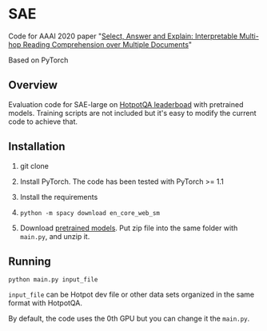 # SAE
Code for AAAI 2020 paper "[Select, Answer and Explain: Interpretable Multi-hop Reading Comprehension over Multiple Documents](https://arxiv.org/abs/1911.00484)"

Based on PyTorch

## Overview
Evaluation code for SAE-large on [HotpotQA leaderboad](https://hotpotqa.github.io/) with pretrained models. Training scripts are not included but it's easy to modify the current code to achieve that.

## Installation
1. git clone

2. Install PyTorch. The code has been tested with PyTorch >= 1.1

2. Install the requirements

3. `python -m spacy download en_core_web_sm`

4. Download [pretrained models](https://drive.google.com/open?id=1Eqgi0SYB9XRHkuMyjFpeYI_MWZ7GCNTt). Put zip file into the same folder with `main.py`, and unzip it.

## Running
```
python main.py input_file
```

`input_file` can be Hotpot dev file or other data sets organized in the same format with HotpotQA.

By default, the code uses the 0th GPU but you can change it the `main.py`.
